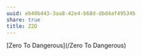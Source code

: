 ```yaml
---
uuid: eb40b443-3aa8-42e4-b68d-dbd4af49534b
share: true
title: Z2D
---
```

[Zero To Dangerous](/Zero To Dangerous)